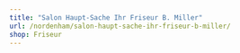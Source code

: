 ```yaml
---
title: "Salon Haupt-Sache Ihr Friseur B. Miller"
url: /nordenham/salon-haupt-sache-ihr-friseur-b-miller/
shop: Friseur
---
```

